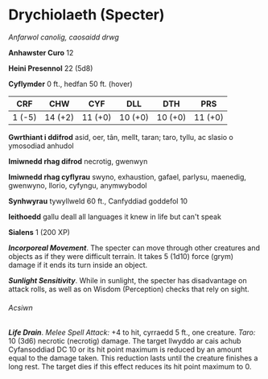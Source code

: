 # Drychiolaeth (Specter)

*Anfarwol canolig, caosaidd drwg*

**Anhawster Curo** 12

**Heini Presennol** 22 (5d8)

**Cyflymder** 0 ft., hedfan 50 ft. (hover)

| CRF    | CHW     | CYF     | DLL     | DTH     | PRS     |
|--------|---------|---------|---------|---------|---------|
| 1 (-5) | 14 (+2) | 11 (+0) | 10 (+0) | 10 (+0) | 11 (+0) |

**Gwrthiant i ddifrod** asid, oer, tân, mellt, taran; taro, tyllu, ac slasio o ymosodiad anhudol

**Imiwnedd rhag difrod** necrotig, gwenwyn

**Imiwnedd rhag cyflyrau** swyno, exhaustion, gafael, parlysu, maenedig, gwenwyno, llorio, cyfyngu, anymwybodol

**Synhwyrau** tywyllweld 60 ft., Canfyddiad goddefol 10

**Ieithoedd** gallu deall all languages it knew in life but can't speak

**Sialens** 1 (200 XP)

***Incorporeal Movement***. The specter can move through other creatures and objects as if they were difficult terrain. It takes 5 (1d10) force (grym) damage if it ends its turn inside an object.

***Sunlight Sensitivity***. While in sunlight, the specter has disadvantage on attack rolls, as well as on Wisdom (Perception) checks that rely on sight.

###### Acsiwn

***Life Drain***. *Melee Spell Attack:* +4 to hit, cyrraedd 5 ft., one creature. *Taro:* 10 (3d6) necrotic (necrotig) damage. The target llwyddo ar cais achub Cyfansoddiad DC 10 or its hit point maximum is reduced by an amount equal to the damage taken. This reduction lasts until the creature finishes a long rest. The target dies if this effect reduces its hit point maximum to 0.